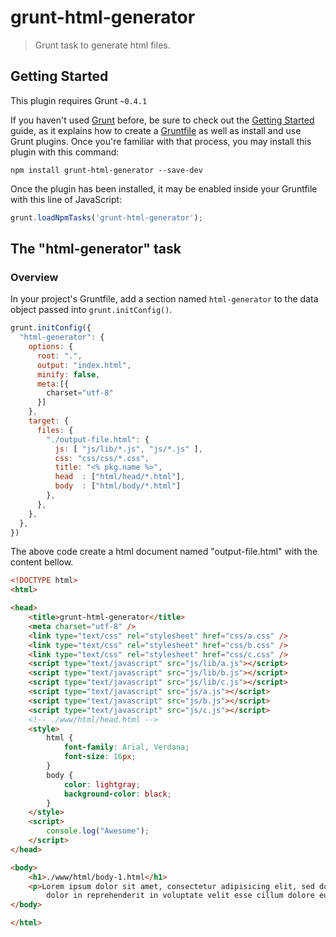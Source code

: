 # grunt-html-generator

> Grunt task to generate html files.

## Getting Started
This plugin requires Grunt `~0.4.1`

If you haven't used [Grunt](http://gruntjs.com/) before, be sure to check out the [Getting Started](http://gruntjs.com/getting-started) guide, as it explains how to create a [Gruntfile](http://gruntjs.com/sample-gruntfile) as well as install and use Grunt plugins. Once you're familiar with that process, you may install this plugin with this command:

```shell
npm install grunt-html-generator --save-dev
```

Once the plugin has been installed, it may be enabled inside your Gruntfile with this line of JavaScript:

```js
grunt.loadNpmTasks('grunt-html-generator');
```

## The "html-generator" task

### Overview
In your project's Gruntfile, add a section named `html-generator` to the data object passed into `grunt.initConfig()`.

```js
grunt.initConfig({
  "html-generator": {
    options: {
      root: ".",
      output: "index.html",
      minify: false,
      meta:[{
        charset="utf-8"
      }]
    },
    target: {
      files: {
        "./output-file.html": {
          js: [ "js/lib/*.js", "js/*.js" ],
          css: "css/css/*.css",
          title: "<% pkg.name %>",
          head  : ["html/head/*.html"],
          body  : ["html/body/*.html"]
        },
      },
    },
  },
})
```

The above code create a html document named "output-file.html" with the content bellow.

```html
<!DOCTYPE html>
<html>

<head>
    <title>grunt-html-generator</title>
    <meta charset="utf-8" />
    <link type="text/css" rel="stylesheet" href="css/a.css" />
    <link type="text/css" rel="stylesheet" href="css/b.css" />
    <link type="text/css" rel="stylesheet" href="css/c.css" />
    <script type="text/javascript" src="js/lib/a.js"></script>
    <script type="text/javascript" src="js/lib/b.js"></script>
    <script type="text/javascript" src="js/lib/c.js"></script>
    <script type="text/javascript" src="js/a.js"></script>
    <script type="text/javascript" src="js/b.js"></script>
    <script type="text/javascript" src="js/c.js"></script>
    <!-- ./www/html/head.html -->
    <style>
        html {
            font-family: Arial, Verdana;
            font-size: 16px;
        }
        body {
            color: lightgray;
            background-color: black;
        }
    </style>
    <script>
        console.log("Awesome");
    </script>
</head>

<body>
    <h1>./www/html/body-1.html</h1>
    <p>Lorem ipsum dolor sit amet, consectetur adipisicing elit, sed do eiusmod tempor incididunt ut labore et dolore magna aliqua. Ut enim ad minim veniam, quis nostrud exercitation ullamco laboris nisi ut aliquip ex ea commodo consequat. Duis aute irure
        dolor in reprehenderit in voluptate velit esse cillum dolore eu fugiat nulla pariatur. Excepteur sint occaecat cupidatat non proident, sunt in culpa qui officia deserunt mollit anim id est laborum.</p>
</body>

</html>
```
